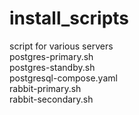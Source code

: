 # install_scripts
script for various servers  <br>
postgres-primary.sh  <br> 
postgres-standby.sh  <br>
postgresql-compose.yaml  <br>
rabbit-primary.sh  <br>
rabbit-secondary.sh <br>

